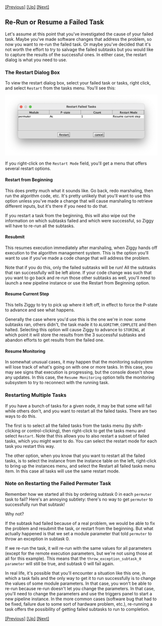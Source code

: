 <!-- -*-visual-line-*- -->

[[Previous]](display-logs.md)
[[Up]](ziggy-gui-troubleshooting.md)
[[Next]](delete-tasks.md)

## Re-Run or Resume a Failed Task

Let's assume at this point that you've investigated the cause of your failed task. Maybe you've made software changes that address the problem, so now you want to re-run the failed task. Or maybe you've decided that it's not worth the effort to try to salvage the failed subtasks but you would like to capture the results of the successful ones. In either case, the restart dialog is what you need to use. 

### The Restart Dialog Box

To view the restart dialog box, select your failed task or tasks, right click, and select `Restart` from the tasks menu. You'll see this:

![](images/restart-dialog.png)

If you right-click on the `Restart Mode` field, you'll get a menu that offers several restart options. 

#### Restart from Beginning

This does pretty much what it sounds like. Go back, redo marshaling, then run the algorithm code, etc. It's pretty unlikely that you'll want to use this option unless you've made a change that will cause marshaling to retrieve different inputs, but it's there if you need to do that. 

If you restart a task from the beginning, this will also wipe out the information on which subtasks failed and which were successful, so Ziggy will have to re-run all the subtasks. 

#### Resubmit

This resumes execution immediately after marshaling, when Ziggy hands off execution to the algorithm management system. This is the option you'll want to use if you've made a code change that will address the problem.

Note that if you do this, only the failed subtasks will be run! All the subtasks that ran successfully will be left alone. If your code change was such that you want to go back and re-run those other subtasks as well, you'll need to launch a new pipeline instance or use the Restart from Beginning option. 

#### Resume Current Step

This tells Ziggy to try to pick up where it left off, in effect to force the P-state to advance and see what happens. 

Generally the case where you'd use this is the one we're in now: some subtasks ran, others didn't, the task made it to `ALGORITHM_COMPLETE` and then halted. Selecting this option will cause Ziggy to advance to `STORING`, at which point it will store the results from the 3 successful subtasks and abandon efforts to get results from the failed one. 

#### Resume Monitoring

In somewhat unusual cases, it may happen that the monitoring subsystem will lose track of what's going on with one or more tasks. In this case, you may see signs that execution is progressing, but the console doesn't show any updates. In this case, the `Resume Monitoring` option tells the monitoring subsystem to try to reconnect with the running task. 

### Restarting Multiple Tasks

If you have a bunch of tasks for a given node, it may be that some will fail while others don't, and you want to restart all the failed tasks. There are two ways to do this.

The first is to select all the failed tasks from the tasks menu (by shift-clicking or control-clicking), then right-click to get the tasks menu and select `Restart`. Note that this allows you to also restart a subset of failed tasks, which you might want to do. You can select the restart mode for each task you restart this way.

The other option, when you know that you want to restart all the failed tasks, is to select the instance from the instance table on the left, right-click to bring up the instances menu, and select the Restart all failed tasks menu item. In this case all tasks will use the same restart mode. 

### Note on Restarting the Failed Permuter Task

Remember how we started all this by ordering subtask 0 in each `permuter` task to fail? Here's an annoying subtlety: there's no way to get `permuter` to successfully run that subtask! 

Why not?

If the subtask had failed because of a real problem, we would be able to fix the problem and resubmit the task, or restart from the beginning. But what actually happened is that we set a module parameter that told `permuter` to throw an exception in subtask 0. 

If we re-run the task, it will re-run with the same values for all parameters (except for the remote execution parameters, but we're not using those at all for this example). This means that the `throw_exception_subtask_0 parameter` will still be true, and subtask 0 will fail again. 

In real life, it's possible that you'll encounter a situation like this one, in which a task fails and the only way to get it to run successfully is to change the values of some module parameters. In that case, you won't be able to re-run because re-run doesn't let you change the parameters. In that case, you'll need to change the parameters and use the triggers panel to start a new pipeline instance. In the more common cases (software bug that had to be fixed, failure due to some sort of hardware problem, etc.), re-running a task offers the possibility of getting failed subtasks to run to completion. 

[[Previous]](display-logs.md)
[[Up]](ziggy-gui-troubleshooting.md)
[[Next]](delete-tasks.md)

